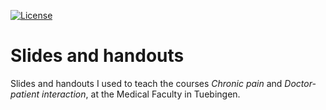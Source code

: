 [![License](https://img.shields.io/badge/license-CC0-blue.svg?longCache=true&style=flat-square)](https://creativecommons.org/publicdomain/zero/1.0/)

# Slides and handouts
Slides and handouts I used to teach the courses *Chronic pain* and *Doctor-patient interaction*, at the Medical Faculty in Tuebingen.

